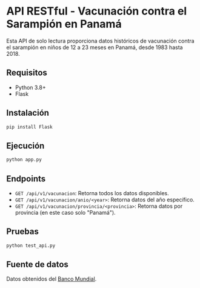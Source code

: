 
# API RESTful - Vacunación contra el Sarampión en Panamá

Esta API de solo lectura proporciona datos históricos de vacunación contra el sarampión en niños de 12 a 23 meses en Panamá, desde 1983 hasta 2018.

## Requisitos

- Python 3.8+
- Flask

## Instalación

```bash
pip install Flask
```

## Ejecución

```bash
python app.py
```

## Endpoints

- `GET /api/v1/vacunacion`: Retorna todos los datos disponibles.
- `GET /api/v1/vacunacion/anio/<year>`: Retorna datos del año específico.
- `GET /api/v1/vacunacion/provincia/<provincia>`: Retorna datos por provincia (en este caso solo "Panamá").

## Pruebas

```bash
python test_api.py
```

## Fuente de datos

Datos obtenidos del [Banco Mundial](https://data.worldbank.org/indicator/SH.IMM.MEAS?end=2018&locations=PA&start=1983&view=chart).
